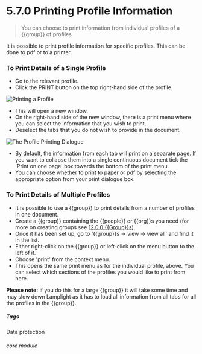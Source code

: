 # 5.7.0 <i class="fa fa-user"></i> Printing Profile Information

> You can choose to print information from individual profiles of a {{group}} of profiles




It is possible to print profile information for specific profiles. This can be done to pdf or to a printer. 

### To Print Details of a Single Profile

- Go to the relevant profile.
- Click the PRINT button on the top right-hand side of the profile. 

![Printing a Profile](5.7.0a.png)

- This will open a new window.
- On the right-hand side of the new window, there is a print menu where you can select the information that you wish to print. 
- Deselect the tabs that you do not wish to provide in the document.

![The Profile Printing Dialogue](5.7.0b.png)

- By default, the information from each tab will print on a separate page. If you want to collapse them into a single continuous document tick the 'Print on one page' box towards the bottom of the print menu. 
- You can choose whether to print to paper or pdf by selecting the appropriate option from your print dialogue box.

### To Print Details of Multiple Profiles

- It is possible to use a {{group}} to print details from a number of profiles in one document. 
- Create a {{group}} containing the {{people}} or {{org}}s you need (for more on creating groups see [12.0.0 {{Group}}s](/help/index/p/12.0.0)).
- Once it has been set up, go to '{{group}}s -> view -> view all' and find it in the list.
- Either right-click on the {{group}} or left-click on the menu button to the left of it. 
- Choose 'print' from the context menu.
- This opens the same print menu as for the individual profile, above. You can select which sections of the profiles you would like to print from here.

**Please note:** if you do this for a large {{group}} it will take some time and may slow down Lamplight as it has to load all information from all tabs for all the profiles in the {{group}}.

##### Tags
Data protection

###### core module
